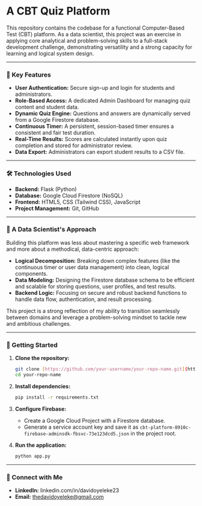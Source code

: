 # A CBT Quiz Platform

This repository contains the codebase for a functional Computer-Based Test (CBT) platform. As a data scientist, this project was an exercise in applying core analytical and problem-solving skills to a full-stack development challenge, demonstrating versatility and a strong capacity for learning and logical system design.

---

### 🚀 Key Features

* **User Authentication:** Secure sign-up and login for students and administrators.
* **Role-Based Access:** A dedicated Admin Dashboard for managing quiz content and student data.
* **Dynamic Quiz Engine:** Questions and answers are dynamically served from a Google Firestore database.
* **Continuous Timer:** A persistent, session-based timer ensures a consistent and fair test duration.
* **Real-Time Results:** Scores are calculated instantly upon quiz completion and stored for administrator review.
* **Data Export:** Administrators can export student results to a CSV file.

---

### 🛠️ Technologies Used

* **Backend:** Flask (Python)
* **Database:** Google Cloud Firestore (NoSQL)
* **Frontend:** HTML5, CSS (Tailwind CSS), JavaScript
* **Project Management:** Git, GitHub

---

### 🧠 A Data Scientist's Approach

Building this platform was less about mastering a specific web framework and more about a methodical, data-centric approach:

* **Logical Decomposition:** Breaking down complex features (like the continuous timer or user data management) into clean, logical components.
* **Data Modeling:** Designing the Firestore database schema to be efficient and scalable for storing questions, user profiles, and test results.
* **Backend Logic:** Focusing on secure and robust backend functions to handle data flow, authentication, and result processing.

This project is a strong reflection of my ability to transition seamlessly between domains and leverage a problem-solving mindset to tackle new and ambitious challenges.

---

### 🏃 Getting Started

1.  **Clone the repository:**
    ```bash
    git clone [https://github.com/your-username/your-repo-name.git](https://github.com/your-username/your-repo-name.git)
    cd your-repo-name
    ```

2.  **Install dependencies:**
    ```bash
    pip install -r requirements.txt
    ```

3.  **Configure Firebase:**
    * Create a Google Cloud Project with a Firestore database.
    * Generate a service account key and save it as `cbt-platform-8910c-firebase-adminsdk-fbsvc-73e123dcd5.json` in the project root.

4.  **Run the application:**
    ```bash
    python app.py
    ```

---

### 🤝 Connect with Me

* **LinkedIn:** linkedin.com/in/davidoyeleke23
* **Email:** thedavidoyeleke@gmail.com



